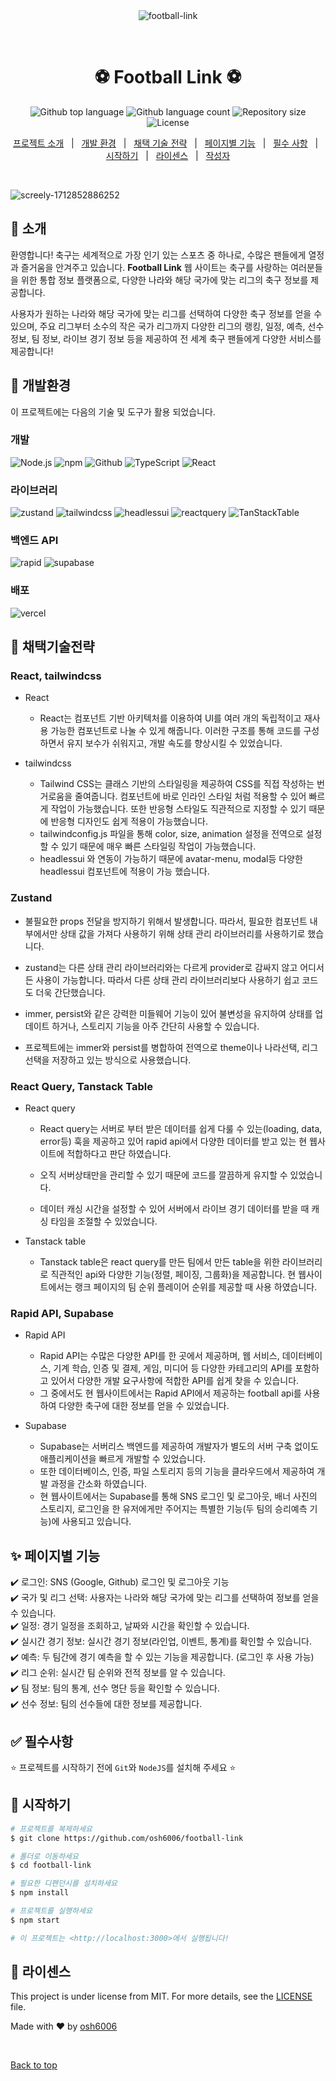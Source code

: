 <div align="center" id="top"> 
  <img src="./.github/app.gif" alt="football-link" />

&#xa0;

  <!-- <a href="https://football-link.netlify.app">Demo</a> -->
</div>

<h1 align="center">⚽ Football Link ⚽</h1>

<p align="center">
  <img alt="Github top language" src="https://img.shields.io/github/languages/top/osh6006/football-link?color=56BEB8">

  <img alt="Github language count" src="https://img.shields.io/github/languages/count/osh6006/football-link?color=56BEB8">

  <img alt="Repository size" src="https://img.shields.io/github/repo-size/osh6006/football-link?color=56BEB8">

  <img alt="License" src="https://img.shields.io/github/license/osh6006/football-link?color=56BEB8">

  <!-- <img alt="Github issues" src="https://img.shields.io/github/issues/osh6006/football-link?color=56BEB8" /> -->

  <!-- <img alt="Github forks" src="https://img.shields.io/github/forks/osh6006/football-link?color=56BEB8" /> -->

  <!-- <img alt="Github stars" src="https://img.shields.io/github/stars/osh6006/football-link?color=56BEB8" /> -->
</p>

<!-- Status -->

<!-- <h4 align="center">
	🚧  football-link 🚀 Under construction...  🚧
</h4>

<hr> -->

<p align="center">
  <a href="#dart-소개">프로젝트 소개</a> &#xa0; | &#xa0; 
  <a href="#rocket-개발환경">개발 환경</a> &#xa0; | &#xa0;
  <a href="#rocket-채택기술전략">채택 기술 전략</a> &#xa0; | &#xa0;
  <a href="#sparkles-기능">페이지별 기능</a> &#xa0; | &#xa0;
  <a href="#white_check_mark-필수사항">필수 사항</a> &#xa0; | &#xa0;
  <a href="#checkered_flag-시작하기">시작하기</a> &#xa0; | &#xa0;
  <a href="#memo-라이센스">라이센스</a> &#xa0; | &#xa0;
  <a href="https://github.com/osh6006" target="_blank">작성자</a>
</p>

<br>

![screely-1712852886252](https://github.com/osh6006/football-link/assets/56256924/c47f75bb-56f7-4fdd-a014-a7e7abde97d1)

## :dart: 소개

환영합니다! 축구는 세계적으로 가장 인기 있는 스포츠 중 하나로, 수많은 팬들에게 열정과 즐거움을 안겨주고 있습니다. **Football Link** 웹 사이트는 축구를 사랑하는 여러분들을 위한 통합 정보 플랫폼으로, 다양한 나라와 해당 국가에 맞는 리그의 축구 정보를 제공합니다.

사용자가 원하는 나라와 해당 국가에 맞는 리그를 선택하여 다양한 축구 정보를 얻을 수 있으며, 주요 리그부터 소수의 작은 국가 리그까지 다양한 리그의 랭킹, 일정, 예측, 선수 정보, 팀 정보, 라이브 경기 정보 등을 제공하여 전 세계 축구 팬들에게 다양한 서비스를 제공합니다!

## :rocket: 개발환경

이 프로젝트에는 다음의 기술 및 도구가 활용 되었습니다.

### 개발

![Node.js](https://img.shields.io/badge/Node.js-43853D?style=for-the-badge&logo=node.js&logoColor=white)
![npm](https://img.shields.io/badge/npm-CB3837?style=for-the-badge&logo=npm&logoColor=white)
![Github](https://img.shields.io/badge/GitHub-181717?style=for-the-badge&logo=github&logoColor=white)
![TypeScript](https://img.shields.io/badge/TypeScript-007ACC?style=for-the-badge&logo=typescript&logoColor=white)
![React](https://img.shields.io/badge/react-61DAFB?style=for-the-badge&logo=react&logoColor=white)

### 라이브러리

![zustand](https://img.shields.io/badge/zustand-37b24d?style=for-the-badge&logo=&logoColor=white)
![tailwindcss](https://img.shields.io/badge/tailwindcss-06B6D4?style=for-the-badge&logo=tailwindcss&logoColor=white)
![headlessui](https://img.shields.io/badge/headlessui-66E3FF?style=for-the-badge&logo=headlessui&logoColor=white)
![reactquery](https://img.shields.io/badge/reactquery-FF4154?style=for-the-badge&logo=reactquery&logoColor=white)
![TanStackTable](https://img.shields.io/badge/TanStackTable-FF4154?style=for-the-badge&logo=reacttable&logoColor=white)

### 백엔드 API

![rapid](https://img.shields.io/badge/rapid-0055DA?style=for-the-badge&logo=rapid&logoColor=white)
![supabase](https://img.shields.io/badge/supabase-3FCF8E?style=for-the-badge&logo=supabase&logoColor=white)

### 배포

![vercel](https://img.shields.io/badge/vercel-000000?style=for-the-badge&logo=vercel&logoColor=white)

## :rocket: 채택기술전략

### React, tailwindcss

- React

  - React는 컴포넌트 기반 아키텍처를 이용하여 UI를 여러 개의 독립적이고 재사용 가능한 컴포넌트로 나눌 수 있게 해줍니다. 이러한 구조를 통해 코드를 구성하면서 유지 보수가 쉬워지고, 개발 속도를 향상시킬 수 있었습니다.

- tailwindcss

  - Tailwind CSS는 클래스 기반의 스타일링을 제공하여 CSS를 직접 작성하는 번거로움을 줄여줍니다. 컴포넌트에 바로 인라인 스타일 처럼 적용할 수 있어 빠르게 작업이 가능했습니다. 또한 반응형 스타일도 직관적으로 지정할 수 있기 때문에 반응형 디자인도 쉽게 적용이 가능했습니다.
  - tailwindconfig.js 파일을 통해 color, size, animation 설정을 전역으로 설정할 수 있기 때문에 매우 빠른 스타일링 작업이 가능했습니다.
  - headlessui 와 연동이 가능하기 때문에 avatar-menu, modal등 다양한 headlessui 컴포넌트에 적용이 가능 했습니다.

### Zustand

- 불필요한 props 전달을 방지하기 위해서 발생합니다. 따라서, 필요한 컴포넌트 내부에서만 상태 값을 가져다 사용하기 위해 상태 관리 라이브러리를 사용하기로 했습니다.

- zustand는 다른 상태 관리 라이브러리와는 다르게 provider로 감싸지 않고 어디서든 사용이 가능합니다. 따라서 다른 상태 관리 라이브러리보다 사용하기 쉽고 코드도 더욱 간단했습니다.

- immer, persist와 같은 강력한 미들웨어 기능이 있어 불변성을 유지하여 상태를 업데이트 하거나, 스토리지 기능을 아주 간단히 사용할 수 있습니다.

- 프로젝트에는 immer와 persist를 병합하여 전역으로 theme이나 나라선택, 리그선택을 저장하고 있는 방식으로 사용했습니다.

### React Query, Tanstack Table

- React query

  - React query는 서버로 부터 받은 데이터를 쉽게 다룰 수 있는(loading, data, error등) 훅을 제공하고 있어 rapid api에서 다양한 데이터를 받고 있는 현 웹사이트에 적합하다고 판단 하였습니다.

  - 오직 서버상태만을 관리할 수 있기 때문에 코드를 깔끔하게 유지할 수 있었습니다.

  - 데이터 캐싱 시간을 설정할 수 있어 서버에서 라이브 경기 데이터를 받을 때 캐싱 타임을 조절할 수 있었습니다.

- Tanstack table
  - Tanstack table은 react query를 만든 팀에서 만든 table을 위한 라이브러리로 직관적인 api와 다양한 기능(정렬, 페이징, 그룹화)을 제공합니다. 현 웹사이트에서는 랭크 페이지의 팀 순위 플레이어 순위를 제공할 때 사용 하였습니다.

### Rapid API, Supabase

- Rapid API

  - Rapid API는 수많은 다양한 API를 한 곳에서 제공하며, 웹 서비스, 데이터베이스, 기계 학습, 인증 및 결제, 게임, 미디어 등 다양한 카테고리의 API를 포함하고 있어서 다양한 개발 요구사항에 적합한 API를 쉽게 찾을 수 있습니다.
  - 그 중에서도 현 웹사이트에서는 Rapid API에서 제공하는 football api를 사용하여 다양한 축구에 대한 정보를 얻을 수 있었습니다.

- Supabase

  - Supabase는 서버리스 백엔드를 제공하여 개발자가 별도의 서버 구축 없이도 애플리케이션을 빠르게 개발할 수 있었습니다.
  - 또한 데이터베이스, 인증, 파일 스토리지 등의 기능을 클라우드에서 제공하여 개발 과정을 간소화 하였습니다.
  - 현 웹사이트에서는 Supabase를 통해 SNS 로그인 및 로그아웃, 배너 사진의 스토리지, 로그인을 한 유저에게만 주어지는 특별한 기능(두 팀의 승리예측 기능)에 사용되고 있습니다.

## :sparkles: 페이지별 기능

:heavy_check_mark: 로그인: SNS (Google, Github) 로그인 및 로그아웃 기능\
:heavy_check_mark: 국가 및 리그 선택: 사용자는 나라와 해당 국가에 맞는 리그를 선택하여 정보를 얻을 수 있습니다.\
:heavy_check_mark: 일정: 경기 일정을 조회하고, 날짜와 시간을 확인할 수 있습니다.\
:heavy_check_mark: 실시간 경기 정보: 실시간 경기 정보(라인업, 이벤트, 통계)를 확인할 수 있습니다.\
:heavy_check_mark: 예측: 두 팀간에 경기 예측을 할 수 있는 기능을 제공합니다. (로그인 후 사용 가능)\
:heavy_check_mark: 리그 순위: 실시간 팀 순위와 전적 정보를 알 수 있습니다.\
:heavy_check_mark: 팀 정보: 팀의 통계, 선수 명단 등을 확인할 수 있습니다.\
:heavy_check_mark: 선수 정보: 팀의 선수들에 대한 정보를 제공합니다.

## :white_check_mark: 필수사항

⭐ 프로젝트를 시작하기 전에 `Git`와 `NodeJS`를 설치해 주세요 ⭐

## :checkered_flag: 시작하기

```bash
# 프로젝트를 복제하세요
$ git clone https://github.com/osh6006/football-link

# 폴더로 이동하세요
$ cd football-link

# 필요한 디펜던시를 설치하세요
$ npm install

# 프로젝트를 실행하세요
$ npm start

# 이 프로젝트는 <http://localhost:3000>에서 실행됩니다!
```

## :memo: 라이센스

This project is under license from MIT. For more details, see the [LICENSE](LICENSE.md) file.

Made with :heart: by <a href="https://github.com/osh6006" target="_blank">osh6006</a>

&#xa0;

<a href="#top">Back to top</a>
